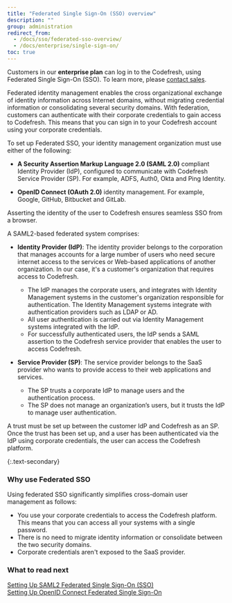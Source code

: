 ```yaml
---
title: "Federated Single Sign-On (SSO) overview"
description: ""
group: administration
redirect_from:
  - /docs/sso/federated-sso-overview/
  - /docs/enterprise/single-sign-on/
toc: true
---
```

  
  Customers in our **enterprise plan** can log in to the Codefresh, using Federated Single Sign-On (SSO). To learn more, please [contact sales](https://codefresh.io/contact-sales/). 

  Federated identity management enables the cross organizational exchange of identity information across Internet domains, without migrating credential information or consolidating several security domains. With federation, customers can authenticate with their corporate credentials to gain access to Codefresh. This means that you can sign in to your Codefresh account using your corporate credentials. 
  
  To set up Federated SSO, your identity management organization must use either of the following:

  - **A Security Assertion Markup Language 2.0 (SAML 2.0)** compliant Identity Provider (IdP),  configured to communicate with Codefresh Service Provider (SP). For example, ADFS, Auth0, Okta and Ping Identity. 
  
  - **OpenID Connect (OAuth 2.0)** identity management. For example, Google, GitHub, Bitbucket and GitLab.
  
Asserting the identity of the user to Codefresh ensures seamless SSO from a browser.

A SAML2-based federated system comprises:

  - **Identity Provider (IdP)**: The identity provider belongs to the corporation that manages accounts for a large number of users who need secure internet access to the services or Web-based applications of another organization. In our case, it's a customer's organization that requires access to Codefresh.
    - The IdP manages the corporate users, and integrates with Identity Management systems in the customer's organization responsible for authentication. The Identity Management systems integrate with authentication providers such as LDAP or AD.
    - All user authentication is carried out via Identity Management systems integrated with the IdP.
    - For successfully authenticated users, the IdP sends a SAML assertion to the Codefresh service provider that enables the user to access Codefresh.

  - **Service Provider (SP)**: The service provider belongs to the SaaS provider who wants to provide access to their web applications and services.
    - The SP trusts a corporate IdP to manage users and the authentication process.
    - The SP does not manage an organization’s users, but it trusts the IdP to manage user authentication.

  A trust must be set up between the customer IdP and Codefresh as an SP. Once the trust has been set up, and a user has been authenticated via the IdP using corporate credentials, the user can access the Codefresh platform.

{:.text-secondary}
### Why use Federated SSO

Using federated SSO significantly simplifies cross-domain user management as follows:
  
* You use your corporate credentials to access the Codefresh platform. This means that you can access all your systems with a single password.
* There is no need to migrate identity information or consolidate between the two security domains.
* Corporate credentials aren't exposed to the SaaS provider.


### What to read next
[Setting Up SAML2 Federated Single Sign-On (SSO)](sso-setup-saml2)  
[Setting Up OpenID Connect Federated Single Sign-On](sso-setup-oauth2)

  
